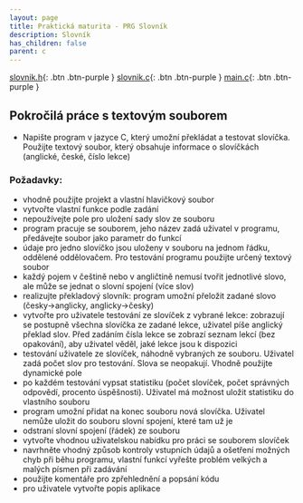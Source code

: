 ```yaml
---
layout: page
title: Praktická maturita - PRG Slovník
description: Slovník
has_children: false
parent: c
---
```


[slovnik.h](./slovh.md){: .btn .btn-purple }
[slovnik.c](){: .btn .btn-purple }
[main.c](){: .btn .btn-purple }

## Pokročilá práce s textovým souborem
- Napište program v jazyce C, který umožní překládat a testovat slovíčka. Použijte textový soubor, který obsahuje informace o slovíčkách (anglické, české, číslo lekce)


### Požadavky:  
- vhodně použijte projekt a vlastní hlavičkový soubor
- vytvořte vlastní funkce podle zadání
- nepoužívejte pole pro uložení sady slov ze souboru
- program pracuje se souborem, jeho název zadá uživatel v programu, předávejte soubor jako parametr do funkcí
- údaje pro jedno slovíčko jsou uloženy v souboru na jednom řádku, oddělené oddělovačem. Pro testování programu použijte určený textový soubor
- každý pojem v češtině nebo v angličtině nemusí tvořit jednotlivé slovo, ale může se jednat o slovní spojení (více slov)
- realizujte překladový slovník: program umožní přeložit zadané slovo (česky->anglicky, anglicky->česky)
- vytvořte pro uživatele testování ze slovíček z vybrané lekce: zobrazují se postupně všechna slovíčka ze zadané lekce, uživatel píše anglický překlad slov. Před zadáním čísla lekce se zobrazí seznam lekcí (bez opakování), aby uživatel věděl, jaké lekce jsou k dispozici
- testování uživatele ze slovíček, náhodně vybraných ze souboru. Uživatel zadá počet slov pro testování. Slova se neopakují. Vhodně použijte dynamické pole
- po každém testování vypsat statistiku (počet slovíček, počet správných odpovědí, procento úspěšnosti). Uživatel má možnost uložit statistiku do vlastního souboru
- program umožní přidat na konec souboru nová slovíčka. Uživatel nemůže uložit do souboru slovní spojení, které tam už je
- odstraní slovní spojení (řádek) ze souboru
- vytvořte vhodnou uživatelskou nabídku pro práci se souborem slovíček
- navrhněte vhodný způsob kontroly vstupních údajů a ošetření možných chyb při běhu programu, vlastní funkcí vyřešte problém velkých a malých písmen při zadávání
- použijte komentáře pro zpřehlednění a popsání kódu
- pro uživatele vytvořte popis aplikace
